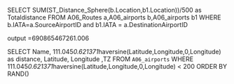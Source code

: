 SELECT SUM(ST_Distance_Sphere(b.Location,b1.Location))/500 as Totaldistance FROM A06_Routes a,A06_airports b,A06_airports b1 WHERE b.IATA=a.SourceAirportID and b1.IATA = a.DestinationAirportID

output =690865467261.006

SELECT Name, 111.045*0.621371*haversine(Latitude,Longitude,0,Longitude) as distance, Latitude, Longitude ,TZ FROM `A06_airports` WHERE 111.045*0.621371*haversine(Latitude,Longitude,0,Longitude) < 200 ORDER BY RAND()
